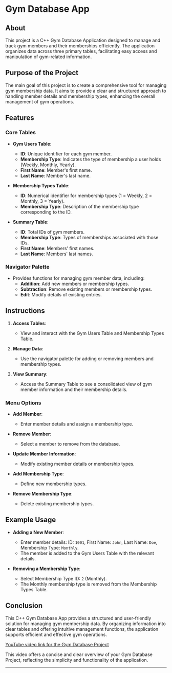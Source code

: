 # Gym Database App

## About
This project is a C++ Gym Database Application designed to manage and track gym members and their memberships efficiently. The application organizes data across three primary tables, facilitating easy access and manipulation of gym-related information.

## Purpose of the Project
The main goal of this project is to create a comprehensive tool for managing gym membership data. It aims to provide a clear and structured approach to handling member details and membership types, enhancing the overall management of gym operations.

## Features
### Core Tables
- **Gym Users Table**:
  - **ID**: Unique identifier for each gym member.
  - **Membership Type**: Indicates the type of membership a user holds (Weekly, Monthly, Yearly).
  - **First Name**: Member's first name.
  - **Last Name**: Member's last name.

- **Membership Types Table**:
  - **ID**: Numerical identifier for membership types (1 = Weekly, 2 = Monthly, 3 = Yearly).
  - **Membership Type**: Description of the membership type corresponding to the ID.

- **Summary Table**:
  - **ID**: Total IDs of gym members.
  - **Membership Type**: Types of memberships associated with those IDs.
  - **First Name**: Members' first names.
  - **Last Name**: Members' last names.

### Navigator Palette
- Provides functions for managing gym member data, including:
  - **Addition**: Add new members or membership types.
  - **Subtraction**: Remove existing members or membership types.
  - **Edit**: Modify details of existing entries.

## Instructions
1. **Access Tables**:
   - View and interact with the Gym Users Table and Membership Types Table.
   
2. **Manage Data**:
   - Use the navigator palette for adding or removing members and membership types.
   
3. **View Summary**:
   - Access the Summary Table to see a consolidated view of gym member information and their membership details.

### Menu Options
- **Add Member**:
  - Enter member details and assign a membership type.
  
- **Remove Member**:
  - Select a member to remove from the database.
  
- **Update Member Information**:
  - Modify existing member details or membership types.
  
- **Add Membership Type**:
  - Define new membership types.

- **Remove Membership Type**:
  - Delete existing membership types.

## Example Usage
- **Adding a New Member**:
  - Enter member details: ID: `1001`, First Name: `John`, Last Name: `Doe`, Membership Type: `Monthly`.
  - The member is added to the Gym Users Table with the relevant details.

- **Removing a Membership Type**:
  - Select Membership Type ID: `2` (Monthly).
  - The Monthly membership type is removed from the Membership Types Table.

## Conclusion
This C++ Gym Database App provides a structured and user-friendly solution for managing gym membership data. By organizing information into clear tables and offering intuitive management functions, the application supports efficient and effective gym operations.

[YouTube video link for the Gym Database Project](https://youtu.be/ON8_7b_R4Mo?si=saHk7fQ8noeRWZjE)

This video offers a concise and clear overview of your Gym Database Project, reflecting the simplicity and functionality of the application.



---
